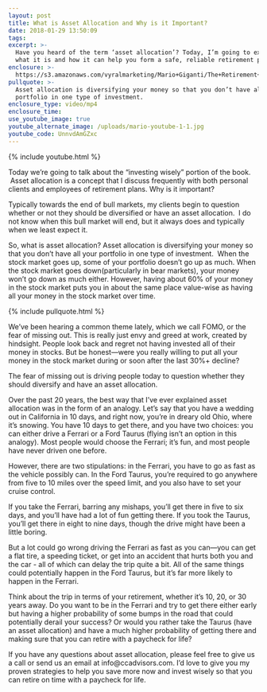 ```yaml
---
layout: post
title: What is Asset Allocation and Why is it Important?
date: 2018-01-29 13:50:09
tags:
excerpt: >-
  Have you heard of the term ‘asset allocation’? Today, I’m going to explain
  what it is and how it can help you form a safe, reliable retirement plan.
enclosure: >-
  https://s3.amazonaws.com/vyralmarketing/Mario+Giganti/The+Retirement+Bullseye+Advisor-+What+Is+Asset+Allocation%253F.mp4
pullquote: >-
  Asset allocation is diversifying your money so that you don’t have all your
  portfolio in one type of investment.
enclosure_type: video/mp4
enclosure_time:
use_youtube_image: true
youtube_alternate_image: /uploads/mario-youtube-1-1.jpg
youtube_code: UnnvdAmGZxc
---
```



{% include youtube.html %}

<div style="text-align:start; -webkit-text-stroke-width:0px"><span style="font-size:12.8px"><span style="color:#222222"><span style="font-family:arial, sans-serif"><span style="font-style:normal"><span style="font-variant-ligatures:normal"><span style="font-variant-caps:normal"><span style="font-weight:400"><span style="letter-spacing:normal"><span style="orphans:2"><span style="text-transform:none"><span style="white-space:normal"><span style="widows:2"><span style="word-spacing:0px"><span style="background-color:#ffffff"><span style="text-decoration-style:initial"><span style="text-decoration-color:initial"></span></span></span></span></span></span></span></span></span></span></span></span></span></span></span></span><p style="margin:0px 0in"><span style="font-size:12.8px"><span style="color:#222222"><span style="font-family:arial, sans-serif"><span style="font-style:normal"><span style="font-variant-ligatures:normal"><span style="font-variant-caps:normal"><span style="font-weight:400"><span style="letter-spacing:normal"><span style="orphans:2"><span style="text-transform:none"><span style="white-space:normal"><span style="widows:2"><span style="word-spacing:0px"><span style="background-color:#ffffff"><span style="text-decoration-style:initial"><span style="text-decoration-color:initial"><span style="font-size:12pt"><span style="font-family:&quot;Times New Roman&quot;, serif"></span></span></span></span></span></span></span></span></span></span></span></span></span></span></span></span></span></span></p><p>Today we&rsquo;re going to talk about the &ldquo;investing wisely&rdquo; portion of the book. &nbsp;Asset allocation is a concept that I discuss frequently with both personal clients and employees of retirement plans. Why is it important?</p><p>Typically towards the end of bull markets, my clients begin to question whether or not they should be diversified or have an asset allocation. &nbsp;I do not know when this bull market will end, but it always does and typically when we least expect it.</p><p>So, what is asset allocation? Asset allocation is diversifying your money so that you don&rsquo;t have all your portfolio in one type of investment. &nbsp;When the stock market goes up, some of your portfolio doesn&rsquo;t go up as much. When the stock market goes down(particularly in bear markets), your money won&rsquo;t go down as much either. However, having about 60% of your money in the stock market puts you in about the same place value-wise as having all your money in the stock market over time.</p><p>{% include pullquote.html %}</p><p>We&rsquo;ve been hearing a common theme lately, which we call FOMO, or the fear of missing out. This is really just envy and greed at work, created by hindsight. People look back and regret not having invested all of their money in stocks. But be honest&mdash;were you really willing to put all your money in the stock market during or soon after the last 30%+ decline?</p><p>The fear of missing out is driving people today to question whether they should diversify and have an asset allocation.</p><p>Over the past 20 years, the best way that I&rsquo;ve ever explained asset allocation was in the form of an analogy. Let&rsquo;s say that you have a wedding out in California in 10 days, and right now, you&rsquo;re in dreary old Ohio, where it&rsquo;s snowing. You have 10 days to get there, and you have two choices: you can either drive a Ferrari or a Ford Taurus (flying isn&rsquo;t an option in this analogy). Most people would choose the Ferrari; it&rsquo;s fun, and most people have never driven one before.</p><p>However, there are two stipulations: in the Ferrari, you have to go as fast as the vehicle possibly can. In the Ford Taurus, you&rsquo;re required to go anywhere from five to 10 miles over the speed limit, and you also have to set your cruise control.</p><p>If you take the Ferrari, barring any mishaps, you&rsquo;ll get there in five to six days, and you&rsquo;ll have had a lot of fun getting there. If you took the Taurus, you&rsquo;ll get there in eight to nine days, though the drive might have been a little boring.</p><p>But a lot could go wrong driving the Ferrari as fast as you can&mdash;you can get a flat tire, a speeding ticket, or get into an accident that hurts both you and the car - all of which can delay the trip quite a bit. All of the same things could potentially happen in the Ford Taurus, but it&rsquo;s far more likely to happen in the Ferrari.</p><p>Think about the trip in terms of your retirement, whether it&rsquo;s 10, 20, or 30 years away. Do you want to be in the Ferrari and try to get there either early but having a higher probability of some bumps in the road that could potentially derail your success? Or would you rather take the Taurus (have an asset allocation) and have a much higher probability of getting there and making sure that you can retire with a paycheck for life?</p><p>If you have any questions about asset allocation, please feel free to give us a call or send us an email at info@ccadvisors.com. I&rsquo;d love to give you my proven strategies to help you save more now and invest wisely so that you can retire on time with a paycheck for life.</p></div>

<div style="text-align:start; -webkit-text-stroke-width:0px"><p style="margin:0px 0in"><span style="font-size:12.8px"><span style="color:#222222"><span style="font-family:arial, sans-serif"><span style="font-style:normal"><span style="font-variant-ligatures:normal"><span style="font-variant-caps:normal"><span style="font-weight:400"><span style="letter-spacing:normal"><span style="orphans:2"><span style="text-transform:none"><span style="white-space:normal"><span style="widows:2"><span style="word-spacing:0px"><span style="background-color:#ffffff"><span style="text-decoration-style:initial"><span style="text-decoration-color:initial"><span style="font-size:12pt"><span style="font-family:&quot;Times New Roman&quot;, serif"></span></span></span></span></span></span></span></span></span></span></span></span></span></span></span></span></span></span></p></div>
